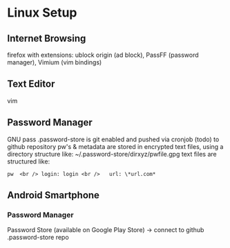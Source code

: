 # Linux Setup

## Internet Browsing

firefox with extensions: ublock origin (ad block), PassFF (password manager), Vimium (vim bindings)

## Text Editor

vim

## Password Manager

GNU pass
.password-store is git enabled and pushed via cronjob (todo) to github repository
pw's & metadata are stored in encrypted text files, using a directory structure like:
~/.password-store/dirxyz/pwfile.gpg
text files are structured like:

`pw  <br />
login: login <br />  
url: \*url.com* `

## Android Smartphone

### Password Manager

Password Store (available on Google Play Store) -> connect to github .password-store repo
